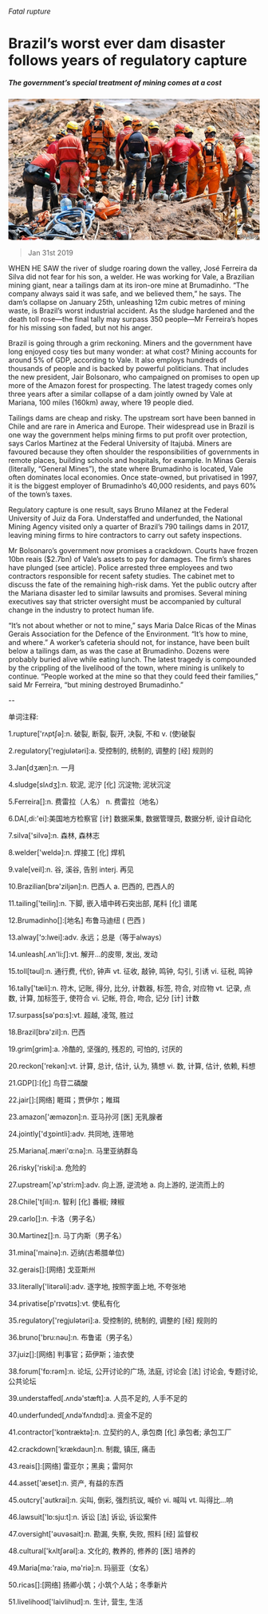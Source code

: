 ###### Fatal rupture

# Brazil’s worst ever dam disaster follows years of regulatory capture 

##### The government’s special treatment of mining comes at a cost 

![image](images/20190202_AMP002_0.jpg) 

> Jan 31st 2019 

 

WHEN HE SAW the river of sludge roaring down the valley, José Ferreira da Silva did not fear for his son, a welder. He was working for Vale, a Brazilian mining giant, near a tailings dam at its iron-ore mine at Brumadinho. “The company always said it was safe, and we believed them,” he says. The dam’s collapse on January 25th, unleashing 12m cubic metres of mining waste, is Brazil’s worst industrial accident. As the sludge hardened and the death toll rose—the final tally may surpass 350 people—Mr Ferreira’s hopes for his missing son faded, but not his anger. 

Brazil is going through a grim reckoning. Miners and the government have long enjoyed cosy ties but many wonder: at what cost? Mining accounts for around 5% of GDP, according to Vale. It also employs hundreds of thousands of people and is backed by powerful politicians. That includes the new president, Jair Bolsonaro, who campaigned on promises to open up more of the Amazon forest for prospecting. The latest tragedy comes only three years after a similar collapse of a dam jointly owned by Vale at Mariana, 100 miles (160km) away, where 19 people died. 

Tailings dams are cheap and risky. The upstream sort have been banned in Chile and are rare in America and Europe. Their widespread use in Brazil is one way the government helps mining firms to put profit over protection, says Carlos Martinez at the Federal University of Itajubá. Miners are favoured because they often shoulder the responsibilities of governments in remote places, building schools and hospitals, for example. In Minas Gerais (literally, “General Mines”), the state where Brumadinho is located, Vale often dominates local economies. Once state-owned, but privatised in 1997, it is the biggest employer of Brumadinho’s 40,000 residents, and pays 60% of the town’s taxes. 

Regulatory capture is one result, says Bruno Milanez at the Federal University of Juiz da Fora. Understaffed and underfunded, the National Mining Agency visited only a quarter of Brazil’s 790 tailings dams in 2017, leaving mining firms to hire contractors to carry out safety inspections. 

Mr Bolsonaro’s government now promises a crackdown. Courts have frozen 10bn reais ($2.7bn) of Vale’s assets to pay for damages. The firm’s shares have plunged (see article). Police arrested three employees and two contractors responsible for recent safety studies. The cabinet met to discuss the fate of the remaining high-risk dams. Yet the public outcry after the Mariana disaster led to similar lawsuits and promises. Several mining executives say that stricter oversight must be accompanied by cultural change in the industry to protect human life. 

“It’s not about whether or not to mine,” says Maria Dalce Ricas of the Minas Gerais Association for the Defence of the Environment. “It’s how to mine, and where.” A worker’s cafeteria should not, for instance, have been built below a tailings dam, as was the case at Brumadinho. Dozens were probably buried alive while eating lunch. The latest tragedy is compounded by the crippling of the livelihood of the town, where mining is unlikely to continue. “People worked at the mine so that they could feed their families,” said Mr Ferreira, “but mining destroyed Brumadinho.” 

-- 

 单词注释:

1.rupture['rʌptʃә]:n. 破裂, 断裂, 裂开, 决裂, 不和 v. (使)破裂 

2.regulatory['regjulәtәri]:a. 受控制的, 统制的, 调整的 [经] 规则的 

3.Jan[dʒæn]:n. 一月 

4.sludge[slʌdʒ]:n. 软泥, 泥泞 [化] 沉淀物; 泥状沉淀 

5.Ferreira[]:n. 费雷拉（人名） n. 费雷拉（地名） 

6.DA[,di:'ei]:美国地方检察官 [计] 数据采集, 数据管理员, 数据分析, 设计自动化 

7.silva['silvә]:n. 森林, 森林志 

8.welder['weldә]:n. 焊接工 [化] 焊机 

9.vale[veil]:n. 谷, 溪谷, 告别 interj. 再见 

10.Brazilian[brә'ziljәn]:n. 巴西人 a. 巴西的, 巴西人的 

11.tailing['teiliŋ]:n. 下脚, 嵌入墙中砖石突出部, 尾料 [化] 谱尾 

12.Brumadinho[]:[地名] 布鲁马迪纽 ( 巴西 ) 

13.alway['ɔ:lwei]:adv. 永远；总是（等于always） 

14.unleash[.ʌn'li:ʃ]:vt. 解开...的皮带, 发出, 发动 

15.toll[tәul]:n. 通行费, 代价, 钟声 vt. 征收, 敲钟, 鸣钟, 勾引, 引诱 vi. 征税, 鸣钟 

16.tally['tæli]:n. 符木, 记账, 得分, 比分, 计数器, 标签, 符合, 对应物 vt. 记录, 点数, 计算, 加标签于, 使符合 vi. 记帐, 符合, 吻合, 记分 [计] 计数 

17.surpass[sә'pɑ:s]:vt. 超越, 凌驾, 胜过 

18.Brazil[brә'zil]:n. 巴西 

19.grim[grim]:a. 冷酷的, 坚强的, 残忍的, 可怕的, 讨厌的 

20.reckon['rekәn]:vt. 计算, 总计, 估计, 认为, 猜想 vi. 数, 计算, 估计, 依赖, 料想 

21.GDP[]:[化] 鸟苷二磷酸 

22.jair[]:[网络] 睚珥；贾伊尔；睢珥 

23.amazon['æmәzɒn]:n. 亚马孙河 [医] 无乳腺者 

24.jointly['dʒɒintli]:adv. 共同地, 连带地 

25.Mariana[.mæri'ɑ:nә]:n. 马里亚纳群岛 

26.risky['riski]:a. 危险的 

27.upstream['ʌp'stri:m]:adv. 向上游, 逆流地 a. 向上游的, 逆流而上的 

28.Chile['tʃili]:n. 智利 [化] 番椒; 辣椒 

29.carlo[]:n. 卡洛（男子名） 

30.Martinez[]:n. 马丁内斯（男子名） 

31.mina['mainә]:n. 迈纳(古希腊单位) 

32.gerais[]:[网络] 戈亚斯州 

33.literally['litәrәli]:adv. 逐字地, 按照字面上地, 不夸张地 

34.privatise[p'rɪvətɪs]:vt. 使私有化 

35.regulatory['regjulәtәri]:a. 受控制的, 统制的, 调整的 [经] 规则的 

36.bruno['bru:nәu]:n. 布鲁诺（男子名） 

37.juiz[]:[网络] 判事官；茹伊斯；油衣使 

38.forum['fɒ:rәm]:n. 论坛, 公开讨论的广场, 法庭, 讨论会 [法] 讨论会, 专题讨论, 公共论坛 

39.understaffed[.ʌndә'stæft]:a. 人员不足的, 人手不足的 

40.underfunded[ˌʌndəˈfʌndɪd]:a. 资金不足的 

41.contractor['kɒntræktә]:n. 立契约的人, 承包商 [化] 承包者; 承包工厂 

42.crackdown['krækdaun]:n. 制裁, 镇压, 痛击 

43.reais[]:[网络] 雷亚尔；黑奥；雷阿尔 

44.asset['æset]:n. 资产, 有益的东西 

45.outcry['autkrai]:n. 尖叫, 倒彩, 强烈抗议, 喊价 vi. 喊叫 vt. 叫得比...响 

46.lawsuit['lɒ:sju:t]:n. 诉讼 [法] 诉讼, 诉讼案件 

47.oversight['әuvәsait]:n. 勘漏, 失察, 失败, 照料 [经] 监督权 

48.cultural['kʌltʃәrәl]:a. 文化的, 教养的, 修养的 [医] 培养的 

49.Maria[mә:'raiә, mә'riә]:n. 玛丽亚（女名） 

50.ricas[]:[网络] 扬卿小筑；小筑个人站；冬季新片 

51.livelihood['laivlihud]:n. 生计, 营生, 生活 

